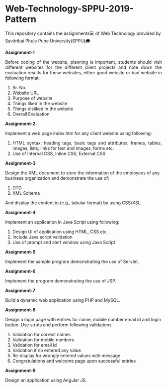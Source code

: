 # Web-Technology-SPPU-2019-Pattern

This repository contains the assignments💻 of Web Technology provided by Savitribai Phule Pune University(SPPU)🎓

**Assignment-1**

<p align="justify">Before coding of the website, planning is important, students should visit different websites for the different client projects and note down the evaluation results for these websites, either good website or bad website in following format:<p>

  <ol align="justify">
    <li>Sr. No.</li>
    <li>Website URL</li>
    <li>Purpose of website</li>
    <li>Things liked in the website</li>
    <li>Things disliked in the website</li>
    <li>Overall Evaluation</li>
  </ol>
    
**Assignment-2**
  
  Implement a web page index.htm for any client website using following:
  <ol align="justify">
    <li>HTML syntax: heading tags, basic tags and attributes, frames, tables, images, lists, links for text and images, forms etc.</li>
    <li>Use of Internal CSS, Inline CSS, External CSS</li>
  </ol>

**Assignment-3**

Design the XML document to store the information of the employees of any business organization and demonstrate the use of:
<ol align="justify">
  <li>DTD</li>
  <li>XML Schema</li>
 </ol>
<p align="jiustify">And display the content in (e.g., tabular format) by using CSS/XSL.</p>

**Assignment-4**

Implement an application in Java Script using following:
<ol align="justify">
  <li>Design UI of application using HTML, CSS etc.</li>
  <li>Include Java script validation</li>
  <li>Use of prompt and alert window using Java Script</li>
</ol>

**Assignment-5**

<p align="jiustify">Implement the sample program demonstrating the use of Servlet.</p>

**Assignment-6**

<p align="jiustify">Implement the program demonstrating the use of JSP.</p>

**Assignment-7**

<p align="jiustify">Build a dynamic web application using PHP and MySQL.</p>

**Assignment-8**

<p align="jiustify">Design a login page with entries for name, mobile number email id and login button. Use struts and perform following validations</p>
<ol>
  <li>Validation for correct names</li>
  <li>Validation for mobile numbers</li>
  <li>Validation for email id</li>
  <li>Validation if no entered any value</li>
  <li>Re-display for wrongly entered values with message</li>
  <li>Congratulations and welcome page upon successful entries</li>
</ol>

**Assignment-9**

<p align="jiustify">Design an application using Angular JS.</p>
